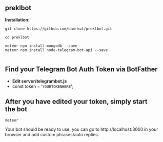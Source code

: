 ## preklbot



**Installation:**

``` 
git clone https://github.com/damrkul/preklbot.git

cd preklbot

meteor npm install mongodb --save
meteor npm install node-telegram-bot-api --save


```


## Find your Telegram Bot Auth Token via BotFather
- **Edit server/telegrambot.js**
- const token = '`YOURTOKENHERE`';


## After you have edited your token, simply start the bot

```
meteor
```


Your bot should be ready to use, you can go to http://localhost:3000 in your browser and add custom phrases/auto replies.



